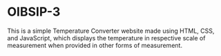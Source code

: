 # OIBSIP-3
This is a simple Temperature Converter website made using HTML, CSS, and JavaScript, which displays the temperature in respective scale of measurement when provided in other forms of measurement.

